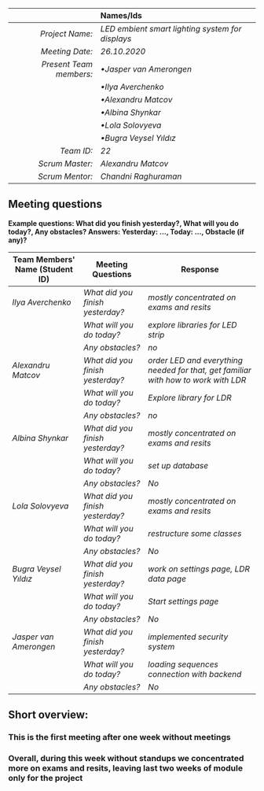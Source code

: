 |                          | **Names/Ids**       |
|-------------------------:|:--------------------|
| *Project Name:*          |*LED embient smart lighting system for displays*          |
| *Meeting Date:*          |*26.10.2020*           |
| *Present Team members:*  |*•Jasper van Amerongen*|
|                          |*•Ilya Averchenko*     |
|                          |*•Alexandru Matcov*    |
|                          |*•Albina Shynkar*      |
|                          |*•Lola Solovyeva*      |
|                          |*•Bugra Veysel Yıldız* |
| *Team ID:*               |*22*                   |
| *Scrum  Master:*         |*Alexandru Matcov*  |
| *Scrum  Mentor:*         |*Chandni Raghuraman*         |
 
## Meeting questions

**Example questions: What did you finish yesterday?, What will you do today?, Any obstacles?   Answers: Yesterday: ..., Today: ..., Obstacle (if any)?**

| **Team Members' Name (Student ID)**   | **Meeting Questions**          | **Response**                                    |
|---------------------------------------|--------------------------------|-------------------------------------------------|
| *Ilya Averchenko*                     |*What did you finish yesterday?*|*mostly concentrated on exams and resits*     |
|                                       |*What will you do today?*       |*explore libraries for LED strip*                      |
|                                       |*Any obstacles?*                |*no*                                             |
| *Alexandru Matcov*                    |*What did you finish yesterday?*|*order LED and everything needed for that, get familiar with how to work with LDR*              |
|                                       |*What will you do today?*       |*Explore library for LDR*              |
|                                       |*Any obstacles?*                |*no*                                             |
| *Albina Shynkar*                      |*What did you finish yesterday?*|*mostly concentrated on exams and resits* |
|                                       |*What will you do today?*       |*set up database*   |
|                                       |*Any obstacles?*                |*No*                                 |
| *Lola Solovyeva*                      |*What did you finish yesterday?*|*mostly concentrated on exams and resits*      |
|                                       |*What will you do today?*       |*restructure some classes*                      |
|                                       |*Any obstacles?*                |*No*                                 |
| *Bugra Veysel Yıldız*                 |*What did you finish yesterday?*|*work on settings page, LDR data page*  |
|                                       |*What will you do today?*       |*Start settings page*                      |
|                                       |*Any obstacles?*                |*No*                                             |
| *Jasper van Amerongen*                |*What did you finish yesterday?*|*implemented security system*|                               
|                                       |*What will you do today?*       |*loading sequences connection with backend*                      |
|                                       |*Any obstacles?*                |*No*                                             |


## Short overview:

### This is the first meeting after one week without meetings 
### Overall, during this week without standups we concentrated more on exams and resits, leaving last two weeks of module only for the project
